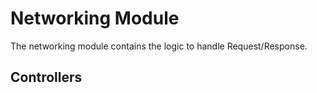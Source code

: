 # Networking Module

The networking module contains the logic to handle Request/Response.

## Controllers
